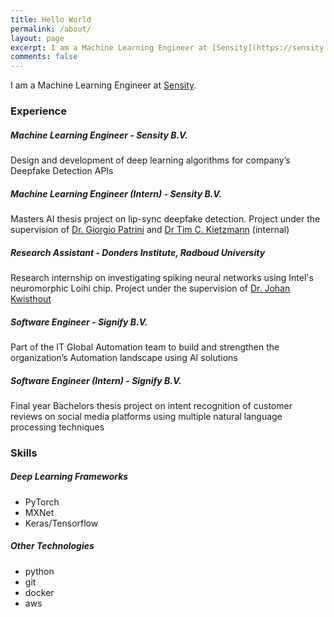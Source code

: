 ```yaml
---
title: Hello World
permalink: /about/
layout: page
excerpt: I am a Machine Learning Engineer at [Sensity](https://sensity.ai/).
comments: false
---
```


I am a Machine Learning Engineer at [Sensity](https://sensity.ai/).

### Experience

##### Machine Learning Engineer - Sensity B.V.

Design and development of deep learning algorithms for company’s Deepfake Detection APIs

##### Machine Learning Engineer (Intern) - Sensity B.V.

Masters AI thesis project on lip-sync deepfake detection. Project under the supervision of 
[Dr. Giorgio Patrini](https://giorgiop.github.io/) and [Dr Tim C. Kietzmann](https://www.timkietzmann.de/) (internal)

##### Research Assistant - Donders Institute, Radboud University

Research internship on investigating spiking neural networks using Intel's neuromorphic Loihi chip. 
Project under the supervision of [Dr. Johan Kwisthout](http://www.socsci.ru.nl/johank/group.html) 


##### Software Engineer - Signify B.V.

Part of the IT Global Automation team to build and strengthen the organization’s Automation landscape using 
AI solutions

##### Software Engineer (Intern) - Signify B.V.

Final year Bachelors thesis project on intent recognition of customer reviews on social media platforms
using multiple natural language processing techniques

### Skills

##### Deep Learning Frameworks

* PyTorch
* MXNet
* Keras/Tensorflow

##### Other Technologies

* python
* git
* docker
* aws

